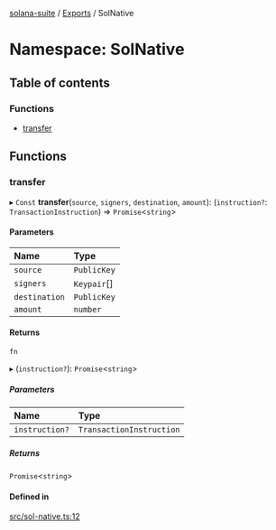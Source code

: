 [solana-suite](../README.md) / [Exports](../modules.md) / SolNative

# Namespace: SolNative

## Table of contents

### Functions

- [transfer](SolNative.md#transfer)

## Functions

### transfer

▸ `Const` **transfer**(`source`, `signers`, `destination`, `amount`): (`instruction?`: `TransactionInstruction`) => `Promise`<`string`\>

#### Parameters

| Name | Type |
| :------ | :------ |
| `source` | `PublicKey` |
| `signers` | `Keypair`[] |
| `destination` | `PublicKey` |
| `amount` | `number` |

#### Returns

`fn`

▸ (`instruction?`): `Promise`<`string`\>

##### Parameters

| Name | Type |
| :------ | :------ |
| `instruction?` | `TransactionInstruction` |

##### Returns

`Promise`<`string`\>

#### Defined in

[src/sol-native.ts:12](https://github.com/fukaoi/solana-suite/blob/25d3582/src/sol-native.ts#L12)
